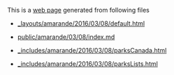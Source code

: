 

This is a [web page](http://bigdata-mindstorms.github.io/jekyll-playground/public/amarande/03/08/index.html) generated from following files


* [_layouts/amarande/2016/03/08/default.html](https://github.com/bigdata-mindstorms/jekyll-playground/blob/gh-pages/_layouts/amarande/2016/03/08/default.html)

* [public/amarande/03/08/index.md](https://github.com/bigdata-mindstorms/jekyll-playground/blob/gh-pages/public/amarande/03/08/index.md)

* [_includes/amarande/2016/03/08/parksCanada.html](https://github.com/bigdata-mindstorms/jekyll-playground/blob/gh-pages/_includes/amarande/2016/03/08/parksCanada.html)

* [_includes/amarande/2016/03/08/parksLists.html](https://github.com/bigdata-mindstorms/jekyll-playground/blob/gh-pages/_includes/amarande/2016/03/08/parksList.md)
